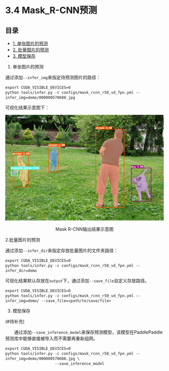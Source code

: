 # 3.4 Mask_R-CNN预测

## 目录
  * [1. 单张图片的预测](#1单张图片的预测)
  * [2. 批量图片的预测](#2批量图片的预测)
  * [3. 模型保存](#3模型保存)

1. 单张图片的预测

通过添加`--infer_img`来指定待预测图片的路径：
```
export CUDA_VISIBLE_DEVICES=0
python tools/infer.py -c configs/mask_rcnn_r50_vd_fpn.yml --infer_img=demo/000000570688.jpg
```

可视化结果示意图下：

<div align="center">
    <img src="../../docs/1_简介/img/000000509403_mask.jpg" width="600px"/>
    <p>Mask R-CNN输出结果示意图</p>
 </div>

2.批量图片的预测

通过添加`--infer_dir`来指定存放批量图片的文件夹路径：
```
export CUDA_VISIBLE_DEVICES=0
python tools/infer.py -c configs/mask_rcnn_r50_vd_fpn.yml --infer_dir=demo
```
可视化结果默认存放在`output`下，通过添加`--save_file`自定义存放路径。
```
export CUDA_VISIBLE_DEVICES=0
python tools/infer.py -c configs/mask_rcnn_r50_vd_fpn.yml --infer_img=demo/ --save_file=<path/to/save/file>
```

3. 模型保存

(#待补充)

&emsp;&emsp;通过添加`--save_inference_model`来保存预测模型，该模型在PaddlePaddle预测库中能够直接被导入而不需要再重新组网。
```
export CUDA_VISIBLE_DEVICES=0
python tools/infer.py -c configs/mask_rcnn_r50_vd_fpn.yml --infer_img=demo/000000570688.jpg \
                      --save_inference_model
```
